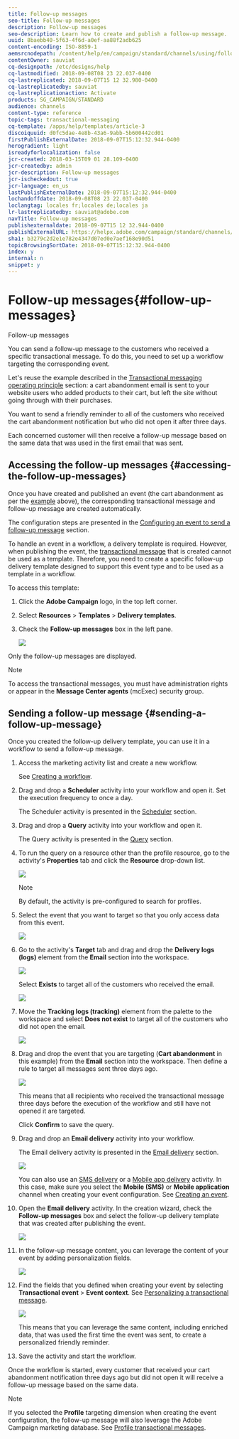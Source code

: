 ```yaml
---
title: Follow-up messages
seo-title: Follow-up messages
description: Follow-up messages
seo-description: Learn how to create and publish a follow-up message.
uuid: 8baebb40-5f63-4f6d-a0ef-aa88f2adb625
content-encoding: ISO-8859-1
aemsrcnodepath: /content/help/en/campaign/standard/channels/using/follow-up-messages
contentOwner: sauviat
cq-designpath: /etc/designs/help
cq-lastmodified: 2018-09-08T08 23 22.037-0400
cq-lastreplicated: 2018-09-07T15 12 32.980-0400
cq-lastreplicatedby: sauviat
cq-lastreplicationaction: Activate
products: SG_CAMPAIGN/STANDARD
audience: channels
content-type: reference
topic-tags: transactional-messaging
cq-template: /apps/help/templates/article-3
discoiquuid: d0fc5dae-4e8b-43a6-9abb-5b600442cd01
firstPublishExternalDate: 2018-09-07T15:12:32.944-0400
herogradient: light
isreadyforlocalization: false
jcr-created: 2018-03-15T09 01 28.109-0400
jcr-createdby: admin
jcr-description: Follow-up messages
jcr-ischeckedout: true
jcr-language: en_us
lastPublishExternalDate: 2018-09-07T15:12:32.944-0400
lochandoffdate: 2018-09-08T08 23 22.037-0400
loclangtag: locales fr;locales de;locales ja
lr-lastreplicatedby: sauviat@adobe.com
navTitle: Follow-up messages
publishexternaldate: 2018-09-07T15 12 32.944-0400
publishExternalURL: https://helpx.adobe.com/campaign/standard/channels/using/follow-up-messages.html
sha1: b3279c2d2e1e782e4347d07ed0e7aef168e90d51
topicBrowsingSortDate: 2018-09-07T15:12:32.944-0400
index: y
internal: n
snippet: y
---
```


# Follow-up messages{#follow-up-messages}

Follow-up messages

You can send a follow-up message to the customers who received a specific transactional message. To do this, you need to set up a workflow targeting the corresponding event.

Let's reuse the example described in the [Transactional messaging operating principle](../../channels/using/about-transactional-messaging.md#transactional-messaging-operating-principle) section: a cart abandonment email is sent to your website users who added products to their cart, but left the site without going through with their purchases.

You want to send a friendly reminder to all of the customers who received the cart abandonment notification but who did not open it after three days.

Each concerned customer will then receive a follow-up message based on the same data that was used in the first email that was sent.

## Accessing the follow-up messages {#accessing-the-follow-up-messages}

Once you have created and published an event (the cart abandonment as per the [example](../../channels/using/about-transactional-messaging.md#transactional-messaging-operating-principle) above), the corresponding transactional message and follow-up message are created automatically.

The configuration steps are presented in the [Configuring an event to send a follow-up message](../../administration/using/configuring-transactional-messaging.md#use-case--configuring-an-event-to-send-a-transactional-message) section.

To handle an event in a workflow, a delivery template is required. However, when publishing the event, the [transactional message](../../channels/using/event-transactional-messages.md) that is created cannot be used as a template. Therefore, you need to create a specific follow-up delivery template designed to support this event type and to be used as a template in a workflow.

To access this template:

1. Click the **Adobe Campaign** logo, in the top left corner.
1. Select **Resources** > **Templates** > **Delivery templates**.
1. Check the **Follow-up messages** box in the left pane.

   ![](assets/message-center_follow-up-search.png)

Only the follow-up messages are displayed.

>[!NOTE]
>
>To access the transactional messages, you must have administration rights or appear in the **Message Center agents** (mcExec) security group.

## Sending a follow-up message {#sending-a-follow-up-message}

Once you created the follow-up delivery template, you can use it in a workflow to send a follow-up message.

1. Access the marketing activity list and create a new workflow.

   See [Creating a workflow](../../automating/using/building-a-workflow.md#creating-a-workflow).

1. Drag and drop a **Scheduler** activity into your workflow and open it. Set the execution frequency to once a day.

   The Scheduler activity is presented in the [Scheduler](../../automating/using/scheduler.md) section.

1. Drag and drop a **Query** activity into your workflow and open it.

   The Query activity is presented in the [Query](../../automating/using/query.md) section.

1. To run the query on a resource other than the profile resource, go to the activity's **Properties** tab and click the **Resource** drop-down list.

   ![](assets/message-center_follow-up-query-properties.png)

   >[!NOTE]
   >
   >By default, the activity is pre-configured to search for profiles.

1. Select the event that you want to target so that you only access data from this event.

   ![](assets/message-center_follow-up-query-resource.png)

1. Go to the activity's **Target** tab and drag and drop the **Delivery logs (logs)** element from the **Email** section into the workspace.

   ![](assets/message-center_follow-up-delivery-logs.png)

   Select **Exists** to target all of the customers who received the email.

   ![](assets/message-center_follow-up-delivery-logs-exists.png)

1. Move the **Tracking logs (tracking)** element from the palette to the workspace and select **Does not exist** to target all of the customers who did not open the email.

   ![](assets/message-center_follow-up-delivery-and-tracking-logs.png)

1. Drag and drop the event that you are targeting (**Cart abandonment** in this example) from the **Email** section into the workspace. Then define a rule to target all messages sent three days ago.

   ![](assets/message-center_follow-up-created.png)

   This means that all recipients who received the transactional message three days before the execution of the workflow and still have not opened it are targeted.

   Click **Confirm** to save the query.

1. Drag and drop an **Email delivery** activity into your workflow.

   The Email delivery activity is presented in the [Email delivery](../../automating/using/email-delivery.md) section.

   ![](assets/message-center_follow-up-workflow.png)

   You can also use an [SMS delivery](../../automating/using/sms-delivery.md) or a [Mobile app delivery](../../automating/using/push-notification-delivery.md) activity. In this case, make sure you select the **Mobile (SMS)** or **Mobile application** channel when creating your event configuration. See [Creating an event](../../administration/using/configuring-transactional-messaging.md#creating-an-event).

1. Open the **Email delivery** activity. In the creation wizard, check the **Follow-up messages** box and select the follow-up delivery template that was created after publishing the event.

   ![](assets/message-center_follow-up-template.png)

1. In the follow-up message content, you can leverage the content of your event by adding personalization fields.

   ![](assets/message-center_follow-up-content.png)

1. Find the fields that you defined when creating your event by selecting **Transactional event** > **Event context**. See [Personalizing a transactional message](../../channels/using/event-transactional-messages.md#personalizing-a-transactional-message).

   ![](assets/message-center_follow-up-personalization.png)

   This means that you can leverage the same content, including enriched data, that was used the first time the event was sent, to create a personalized friendly reminder.

1. Save the activity and start the workflow.

Once the workflow is started, every customer that received your cart abandonment notification three days ago but did not open it will receive a follow-up message based on the same data.

>[!NOTE]
>
>If you selected the **Profile** targeting dimension when creating the event configuration, the follow-up message will also leverage the Adobe Campaign marketing database. See [Profile transactional messages](../../channels/using/profile-transactional-messages.md).

